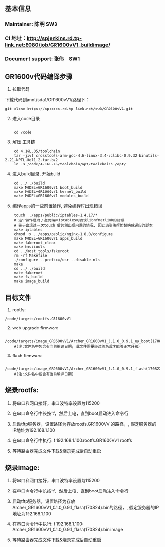 ## 基本信息

### Maintainer: 陈明 SW3
### CI 地址：http://spjenkins.rd.tp-link.net:8080/job/GR1600vV1_buildimage/
### Document support: 张伟　SW1

## GR1600v代码编译步骤

1. 拉取代码

下载代码到/mnt/sda1/GR1600vV1/路径下：

```shell
git clone https://spcodes.rd.tp-link.net/sw3/GR1600vV1.git 
```
2. 进入code目录

```shell

	cd /code
```

3. 解压 工具链

```shell
	cd 4.16L.05/toolchain
	tar -jxvf crosstools-arm-gcc-4.6-linux-3.4-uclibc-0.9.32-binutils-2.21-NPTL.Rel1.2.tar.bz2
	ln -s /code/4.16L.05/toolchain/opt/toolchains /opt/
```
4. 进入build目录, 开始build

```shell
	cd ../../build
	make MODEL=GR1600vV1 boot_build 
	make MODEL=GR1600vV1 kernel_build
	make MODEL=GR1600vV1 modules_build
```

5.	编译apps的一些前置操作, 避免编译时出现错误

```shell
	touch ../apps/public/iptables-1.4.17/*	
    # 这个操作是为了避免编译iptables时出现libnfnetlink的错误
    # 鉴于出现过一次touch 后仍然出现问题的情况, 因此请张伟帮忙替换成递归的脚本
	make iptables
	chmod +x ../apps/public/nginx-1.8.0/configure
	make MODEL=GR1600vV1 apps_build
	make fakeroot_clean 
	make hosttools
	cd ../host_tools/fakeroot
	rm -rf Makefile
	./configure --prefix=/usr --disable-nls
	make 
	cd ../../build
	make fakeroot
	make fs_build
	make image_build
```


## 目标文件

1. rootfs:

```shell
/code/targets/rootfs.GR1600vV1
```

2. web upgrade firmware

```shell
	/code/targets/image_GR1600vV1/Archer_GR1600vV1_0.1.0_0.9.1_up_boot(170822).bin 
    #(注:文件名中包含有当前编译日期; 此文件需要经过签名后才能够正常升级)
```

3. flash firmware

```shell
	/code/targets/image_GR1600vV1/Archer_GR1600vV1_0.1.0_0.9.1_flash(170822).bin 
    #(注:文件名中包含有当前编译日期)

```

## 烧录rootfs:

1. 将串口和网口接好，串口波特率设置为115200

2. 在串口命令行中长按’t’，然后上电，直到boot启动进入命令行

3. 启动tftp服务器，设置路径为存放rootfs.GR1600Vv1的路径，, 假定服务器的IP地址为192.168.1.100

4. 在串口命令行中执行: f 192.168.1.100:rootfs.GR1600Vv1 rootfs

5. 等待路由器完成文件下载&烧录完成后自动重启

 

## 烧录image:

1. 将串口和网口接好，串口波特率设置为115200

2. 在串口命令行中长按’t’，然后上电，直到boot启动进入命令行

3. 启动tftp服务器，设置路径为存放Archer_GR1600vV1_0.1.0_0.9.1_flash(170824).bin的路径，, 假定服务器的IP地址为192.168.1.100

4. 在串口命令行中执行: f 192.168.1.100: Archer_GR1600vV1_0.1.0_0.9.1_flash(170824).bin image

5. 等待路由器完成文件下载&烧录完成后自动重启

 